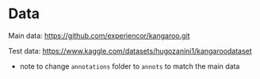 # Data

Main data: https://github.com/experiencor/kangaroo.git

Test data: https://www.kaggle.com/datasets/hugozanini1/kangaroodataset

- note to change `annotations` folder to `annots` to match the main data
